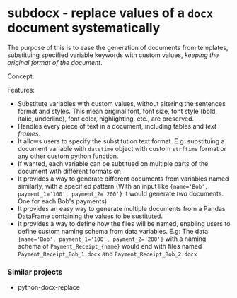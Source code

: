 # subdocx - replace values of a `docx` document systematically 

The purpose of this is to ease the generation of documents from templates, substituing specified variable keywords with custom values, *keeping the original format of the document*.   

Concept:


Features:
- Substitute variables with custom values, without altering the sentences format and styles. This mean original font, font size, font style (bold, italic, underline), font color, highlighting, etc., are preserved.   
- Handles every piece of text in a document, including tables and *text frames*.
- It allows users to specify the substitution text format. E.g: substituing a document variable with `datetime` object with custom `strftime` format or any other custom python function.
- If wanted, each variable can be subtitued on multiple parts of the document with different formats on  
- It provides a way to generate different documents from variables named similarly, with a specified pattern (With an input like `{name='Bob', payment_1='100', payment_2='200'}` it would generate *two* documents. One for each Bob's payments).
- It provides an easy way to generate multiple documents from a Pandas DataFrame containing the values to be sustituted.
- It provides a way to define how the files will be named, enabling users to define custom naming schema from data variables. E.g: The data `{name='Bob', payment_1='100', payment_2='200'}` with a naming schema of `Payment_Receipt_{name}` would end with files named `Payment_Receipt_Bob_1.docx` and `Payment_Receipt_Bob_2.docx`

### Similar projects
- python-docx-replace

```
